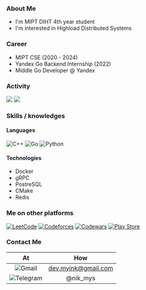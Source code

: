 ### About Me
- I'm MIPT DIHT 4th year student
- I'm interested in Highload Distributed Systems

### Career
- MIPT CSE (2020 - 2024)
- Yandex Go Backend Internship (2022) 
- Middle Go Developer @ Yandex

### Activity

![](http://github-profile-summary-cards.vercel.app/api/cards/repos-per-language?username=nikmy&theme=dracula)
![](http://github-profile-summary-cards.vercel.app/api/cards/stats?username=nikmy&theme=dracula)

### Skills / knowledges

#### Languages
![C++](https://img.shields.io/badge/c++-%2300599C.svg?style=for-the-badge&logo=c%2B%2B&logoColor=white)
![Go](https://img.shields.io/badge/go-%2300ADD8.svg?style=for-the-badge&logo=go&logoColor=white)
![Python](https://img.shields.io/badge/python-3670A0?style=for-the-badge&logo=python&logoColor=ffdd54)

#### Technologies
- Docker  
- gRPC  
- PostreSQL
- CMake
- Redis


### Me on other platforms
[![LeetCode](https://img.shields.io/badge/LeetCode-000000?style=for-the-badge&logo=LeetCode&logoColor=#d16c06)](https://leetcode.com/nikmy/)
[![Codeforces](https://img.shields.io/badge/Codeforces-445f9d?style=for-the-badge&logo=Codeforces&logoColor=white)](https://codeforces.com/profile/root_kali)
[![Codewars](https://img.shields.io/badge/Codewars-B1361E?style=for-the-badge&logo=codewars&logoColor=grey)](https://www.codewars.com/users/nikmy)
[![Play Store](https://img.shields.io/badge/Google_Play-414141?style=for-the-badge&logo=google-play&logoColor=white)](https://play.google.com/store/apps/dev?id=5662696250176047121)

### Contact Me
| At | How |
|:-----:|:---:|
| ![Gmail](https://img.shields.io/badge/Gmail-D14836?style=for-the-badge&logo=gmail&logoColor=white) | dev.myink@gmail.com |
| ![Telegram](https://img.shields.io/badge/Telegram-2CA5E0?style=for-the-badge&logo=telegram&logoColor=white) | @nik_mys |
